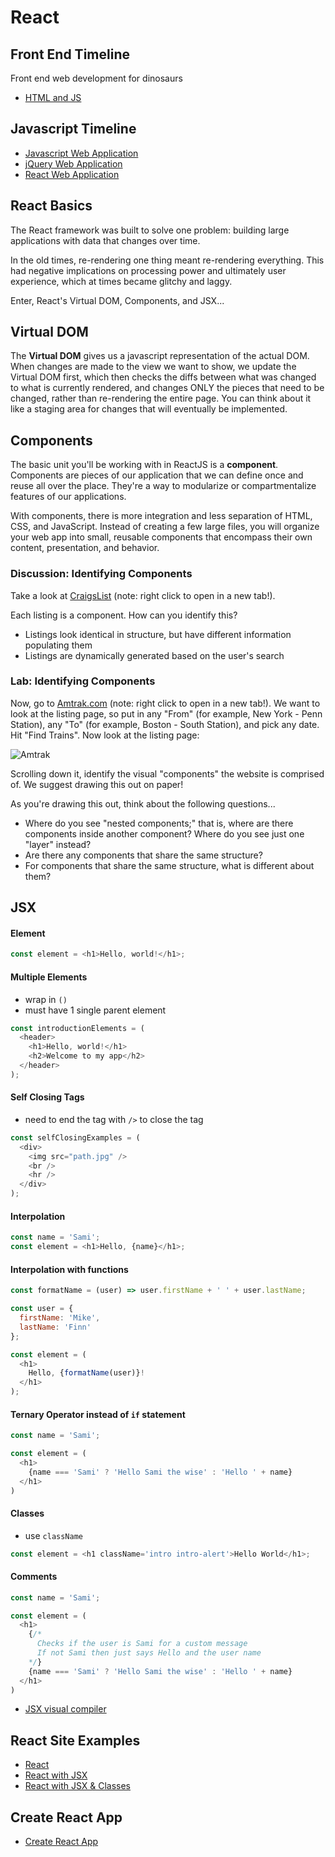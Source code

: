 # React

## Front End Timeline

Front end web development for dinosaurs

- [HTML and JS](https://medium.com/the-node-js-collection/modern-javascript-explained-for-dinosaurs-f695e9747b70)

## Javascript Timeline

- [Javascript Web Application](examples/01.js-site)
- [jQuery Web Application](examples/02.jquery-site)
- [React Web Application](examples/06/react-site-full)

## React Basics

The React framework was built to solve one problem: building large applications with data that changes over time.

In the old times, re-rendering one thing meant re-rendering everything. This had negative implications on processing power and ultimately user experience, which at times became glitchy and laggy.

Enter, React's Virtual DOM, Components, and JSX...

## Virtual DOM

The **Virtual DOM** gives us a javascript
representation of the actual DOM. When changes are made to the view we want to
show, we update the Virtual DOM first, which then checks the diffs between what
was changed to what is currently rendered, and changes ONLY the pieces that need
to be changed, rather than re-rendering the entire page. You can think about it
like a staging area for changes that will eventually be implemented.

## Components

The basic unit you'll be working with in ReactJS is a **component**. Components are pieces of our application that we can define once and reuse all over the place. They're a way
to modularize or compartmentalize features of our applications.

With components, there is more integration and less separation of HTML, CSS, and JavaScript.
Instead of creating a few large files, you will organize your web app into small, reusable components that encompass their own content, presentation, and behavior.

### Discussion: Identifying Components

Take a look at [CraigsList](https://boston.craigslist.org/search/aap) (note: right click to open in a new tab!).

Each listing is a component. How can you identify this?
- Listings look identical in structure, but have different information populating them
- Listings are dynamically generated based on the user's search

### Lab: Identifying Components

Now, go to [Amtrak.com](https://www.amtrak.com/home) (note: right click to open in a new tab!). We want to look at the listing page, so put in any "From" (for example, New York - Penn Station), any "To" (for example, Boston - South Station), and pick any date. Hit "Find Trains". Now look at the listing page:

![Amtrak](https://git.generalassemb.ly/storage/user/5747/files/754db814-30fb-11e8-88c2-04ed98ab1834)

Scrolling down it, identify the visual "components" the website is comprised of. We suggest drawing this out on paper!

As you're drawing this out, think about the following questions...

* Where do you see "nested components;" that is, where are there components inside another component? Where do you see just one "layer" instead?
* Are there any components that share the same structure?
* For components that share the same structure, what is different about them?

## JSX

#### Element
```js
const element = <h1>Hello, world!</h1>;
```

#### Multiple Elements
- wrap in `()`
- must have 1 single parent element
```js
const introductionElements = (
  <header>
    <h1>Hello, world!</h1>
    <h2>Welcome to my app</h2>
  </header>
);
```

#### Self Closing Tags
- need to end the tag with `/>` to close the tag
```js
const selfClosingExamples = (
  <div>
    <img src="path.jpg" />
    <br />
    <hr />
  </div>
);

```
 
#### Interpolation 
```js
const name = 'Sami';
const element = <h1>Hello, {name}</h1>;
```

#### Interpolation with functions
```js
const formatName = (user) => user.firstName + ' ' + user.lastName;

const user = {
  firstName: 'Mike',
  lastName: 'Finn'
};

const element = (
  <h1>
    Hello, {formatName(user)}!
  </h1>
);

```

#### Ternary Operator instead of `if` statement
```js
const name = 'Sami';

const element = (
  <h1>
    {name === 'Sami' ? 'Hello Sami the wise' : 'Hello ' + name}
  </h1>
)

```

#### Classes
- use `className`
```js
const element = <h1 className='intro intro-alert'>Hello World</h1>;
```

#### Comments
```js
const name = 'Sami';

const element = (
  <h1>
    {/* 
      Checks if the user is Sami for a custom message
      If not Sami then just says Hello and the user name
    */}  
    {name === 'Sami' ? 'Hello Sami the wise' : 'Hello ' + name}
  </h1>
)

```
- [JSX visual compiler](https://babeljs.io/repl/)

## React Site Examples

- [React](examples/03.react-site-intro)
- [React with JSX](examples/04.react-site-babel)
- [React with JSX & Classes](examples/05.react-site-babel-classes)

## Create React App

- [Create React App](https://github.com/facebook/create-react-app)
